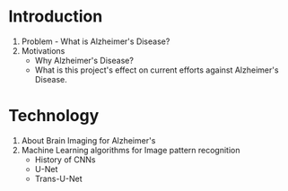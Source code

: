 # Introduction
1. Problem - What is Alzheimer's Disease?
2. Motivations
    - Why Alzheimer's Disease?
    - What is this project's effect on current efforts against Alzheimer's Disease.

# Technology
1. About Brain Imaging for Alzheimer's
2. Machine Learning algorithms for Image pattern recognition
    - History of CNNs
    - U-Net
    - Trans-U-Net
